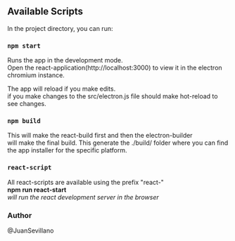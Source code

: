 ## Available Scripts

In the project directory, you can run:

### `npm start`

Runs the app in the development mode.<br />
Open the react-application(http://localhost:3000) to view it in the electron chromium instance.

The app will reload if you make edits.<br />
if you make changes to the src/electron.js file should make hot-reload to see changes.

### `npm build`

This will make the react-build first and then the electron-builder<br/>
will make the final build. This generate the ./build/ folder where you can find <br/>
the app installer for the specific platform.

### `react-script`

All react-scripts are available using the prefix "react-" <br />
<strong> npm run react-start</strong>
<br/> <i> will run the react development server in the browser</i>

### Author

@JuanSevillano
